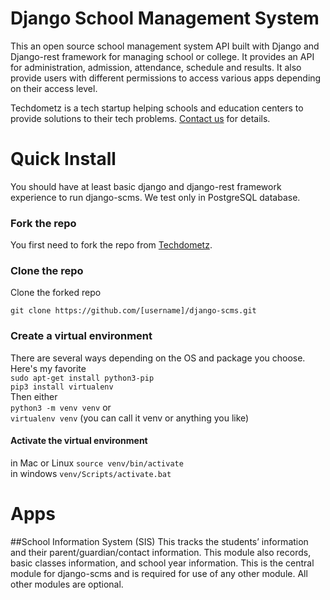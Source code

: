 # Django School Management System

This an open source school management system API built with Django and Django-rest framework for managing school or college. It provides an API for administration, admission, attendance, schedule and results. It also provide users with different permissions to access various apps depending on their access level.

Techdometz is a tech startup helping schools and education centers to provide solutions to their tech problems.
[Contact us](http://techdometz.com/contact-us/) for details.

# Quick Install

You should have at least basic django and django-rest framework experience to run django-scms. We test only in PostgreSQL database.

### Fork the repo

You first need to fork the repo from [Techdometz](https://github.com/TechDometz/django-scms).

### Clone the repo

Clone the forked repo

`git clone https://github.com/[username]/django-scms.git`

### Create a virtual environment

There are several ways depending on the OS and package you choose. Here's my favorite  
`sudo apt-get install python3-pip`  
`pip3 install virtualenv`  
Then either  
`python3 -m venv venv`
or  
`virtualenv venv` (you can call it venv or anything you like)

#### Activate the virtual environment

in Mac or Linux
`source venv/bin/activate`  
in windows
`venv/Scripts/activate.bat`

# Apps

##School Information System (SIS)
This tracks the students’ information and their parent/guardian/contact information. This module also records, basic classes information, and school year information. This is the central module for django-scms and is required for use of any other module. All other modules are optional.

